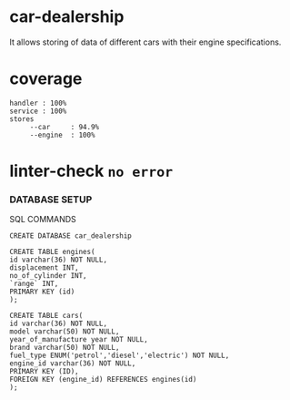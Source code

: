 # car-dealership
It allows storing of data of different cars with their engine specifications. 

# coverage
```
handler : 100%
service : 100%
stores
     --car     : 94.9%
     --engine  : 100%
```

# linter-check `no error`


### DATABASE SETUP

SQL COMMANDS


```
CREATE DATABASE car_dealership

CREATE TABLE engines(
id varchar(36) NOT NULL,
displacement INT,
no_of_cylinder INT,
`range` INT,
PRIMARY KEY (id)
);

CREATE TABLE cars(
id varchar(36) NOT NULL,
model varchar(50) NOT NULL,
year_of_manufacture year NOT NULL,
brand varchar(50) NOT NULL,
fuel_type ENUM('petrol','diesel','electric') NOT NULL,
engine_id varchar(36) NOT NULL,
PRIMARY KEY (ID),
FOREIGN KEY (engine_id) REFERENCES engines(id)
);

```